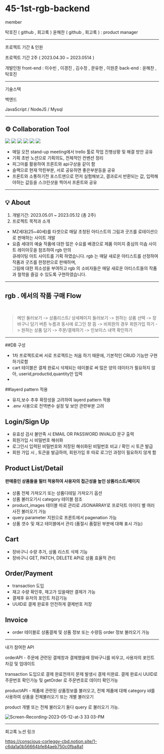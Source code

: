 # 45-1st-rgb-backend

member


탁호진 ( github , 회고록 ) 
윤해찬 ( github , 회고록 ) : product manager

----------------------------------

프로젝트 기간 & 인원

프로젝트 기간 2주 ( 2023.04.30 ~ 2023.0514 )

개발인원 
front-end : 이수빈 , 이경진 , 김수정 , 문유현 , 이원준 
back-end : 윤해찬 , 탁호진 

------------------------------------
기술스텍 

백엔드

JavaScript / NodeJS / Mysql 

---------------------------------------

## ⚙️ Collaboration Tool
  
<img src="https://img.shields.io/badge/github-181717?style=for-the-badge&logo=github&logoColor=white">
<img src="https://img.shields.io/badge/trello-008FC7?style=for-the-badge&logo=trello&logoColor=white">
<img src="https://img.shields.io/badge/figma-FF61F6?style=for-the-badge&logo=figma&logoColor=white">
<img src="https://img.shields.io/badge/notion-181717?style=for-the-badge&logo=notion&logoColor=white">
<img src="https://img.shields.io/badge/slack-4A154B?style=for-the-badge&logo=slack&logoColor=white">
<img src="https://img.shields.io/badge/postman-FF4500?style=for-the-badge&logo=postman&logoColor=white">

- 매일 오전 stand-up meeting에서 trello 툴로 작업 진행상황 및 해결 방안 공유 <br>
- 기획 초반 노션으로 기획의도, 전체적인 컨벤션 정리 <br>
- 피그마를 활용하여 프론트와 api구상을 같이 함
- 슬랙으로 현재 막힌부분, 서로 공유하면 좋은부분등을 공유
- 프론트와 소통하기전 포스트맨으로 먼저 실험해보고, 결과로서 반환되는 값, 입력해야하는 값등을 스크린샷을 찍어서 프론트와 공유

-----------------------------------------

## 💡 About

1. 개발기간: 2023.05.01 ~ 2023.05.12 (총 2주)
2. 프로젝트 목적과 소개
- MZ세대(25~40세)를 타겟으로 매달 초청된 아티스트의 그림과 굿즈를 로테이션으로 판매하는 사이트 개발
- 요즘 세대의 예술 작품에 대한 많은 수요를 배경으로 제품 이미지 중심의 이솝 사이트 레이아웃을 참조하여 rgb 만의 <br>
큐레이팅 아트 사이트를 기획 하였습니다. rgb 는 매달 새로운 아티스트를 선정하여 작품과 굿즈를 한정판으로 판매하며, <br>
그림에 대한 희소성을 부여하고 rgb 의 소비자들은 매달 새로운 아티스트들의 작품과 철학을 즐길 수 있도록 구현하였습니다. <br>

-------------------------------------
## rgb . 에서의 작품 구매 Flow
<br>

> 메인 둘러보기 -> 상품리스트/ 상세페이지 둘러보기 -> 원하는 상품 선택 -> 장바구니 담기 버튼 누름과 동시에 로그인 창 뜸 ->
비회원의 경우 회원가입 하기 -> 원하는 상품 담기 -> 주문/결제하기 -> 인보이스 내역 확인하기

-------------------------------------

##DB 구성
- 1차 프로젝트로써 서로 프로젝트는 처음 하기 때문에, 기본적인 CRUD 기능만 구현하기로함
- cart 테이블은 결제 완료시 삭제되는 테이블로 써 많은 양의 데이터가 필요하지 않아, userid,productid,quantity만 입력
- 

##layerd pattern 적용
- 유지,보수 추후 확장성을 고려하여 layerd pattern 적용
- .env 사용으로 전역변수 설정 및 보안 관련부분 고려

## Login/Sign Up
- 유효성 검사 불만족 시 EMAIL OR PASSWORD INVALID 문구 출력
- 회원가입 시 비밀번호 해쉬화
- 로그인시 입력된 비밀번호와 저장된 해쉬화된 비밀번호 비교 / 확인 시 토큰 발급
- 회원 가입 시 , 토큰을 발급하여, 회원가입 후 따로 로그인 과정이 필요하지 않게 함

## Product List/Detail
#### 판매중인 상품들을 필터 적용하여 사용자의 접근성을 높인 상품리스트/페이지 <br>
- 상품 전체 가져오기 또는 상품디테일 가져오기 옵션
- 상품 불러오기시 category 테이블 참조
- product_images 테이블 따로 관리로 JSONARRAY로 프로덕트 아이디 별 여러 사진 불러오기 가능
- query parameter 지원으로 프론트에서 pagenation 가능
- 상품 갯수 및 재고 테이블에서 관리 (품절시 품절된 부분에 대해 표시 가능)


## Cart
- 장바구니 수량 추가, 상품 리스트 삭제 기능 <br>
- 장바구니 GET, PATCH, DELETE API로 상품 효율적 관리 <br>

## Order/Payment
- transaction 도입
- 재고 수량 확인후, 재고가 있을때만 결제가 가능
- 결제후 유저의 포인트 차감기능
- UUID로 결제 완료후 안전하게 결제번호 저장

## Invoice
- order 테이블로 상품결제 및 상품 정보 또는 수량등 order 정보 불러오기 가능

---------------------------------------
내가 참여한 API

orderAPI - 주문에 관련된 결제창과 결체했을때 장바구니를 비우고, 사용자의 포인트 차감 및 업데이트

transaction 도입으로 결제 완료전까지 문제 발생시 결제 미완료. 결제 완료시 UUID로 주문번호 확인가능 및 getOrder 로 주문번호로 데이터 확인가능

productAPI - 제품에 관련된 상품정보를 불러오고, 전체 제품에 대해 category id를 사용하여 상품을 전체불러오기 또는 개별 불러오기 

product 개별 또는 전체 불러오기 둘다 query 로 불러오기 가능. 

![Screen-Recording-2023-05-12-at-3 33 03-PM](https://github.com/haechan02/45-1st-rgb-backend/assets/120645757/c7d853e3-d5c8-4075-8739-6c4b49eee563)

---------------------------------------
회고록 노션 링크 

https://conscious-corleggy-cbd.notion.site/1-c6da1a0b56664bfe84aeb750c0fba8a1
